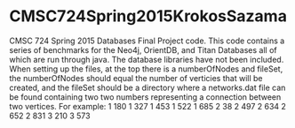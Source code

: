 # CMSC724Spring2015KrokosSazama
CMSC 724 Spring 2015 Databases Final Project code. This code contains a series of benchmarks for the Neo4j, OrientDB, and Titan Databases all of which are run through java. The database libraries have not been included. When setting up the files, at the top there is a numberOfNodes and fileSet, the numberOfNodes should equal the number of verticies that will be created, and the fileSet should be a directory where a networks.dat file can be found containing two two numbers representing a connection between two vertices.
For example:
1	180
1	327
1	453
1	522
1	685
2	38
2	497
2	634
2	652
2	831
3	210
3	573

